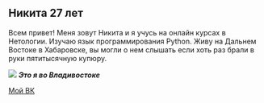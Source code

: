 ## Никита 27 лет

Всем привет! Меня зовут Никита и я учусь на онлайн курсах в Нетологии. Изучаю язык программирования Python. Живу на Дальнем Востоке в Хабаровске, вы могли о нем слышать если хоть раз брали в руки пятитысячную купюру. 

![](https://sun9-west.userapi.com/sun9-66/s/v1/ig2/ldJyd-PaD3SjHGvPjpYQZfWUw4AcvixMMrk-QrTy3jmBbtLF-kIbTFk4Ye5fE5ZciioiJwllU5e9r3JGXURXXxy6.jpg?size=1620x2160&quality=95&type=album)
***Это я во Владивостоке***

[Мой ВК](https://vk.com/snikerssnik)

